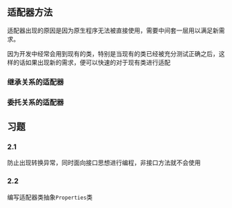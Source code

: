## 适配器方法

适配器出现的原因是因为原生程序无法被直接使用，需要中间套一层用以满足新需求。

因为开发中经常会用到现有的类，特别是当现有的类已经被充分测试正确之后，这样的话如果出现新的需求，便可以快速的对于现有类进行适配

### 继承关系的适配器

### 委托关系的适配器

## 习题

### 2.1

防止出现转换异常，同时面向接口思想进行编程，非接口方法就不会使用

### 2.2

编写适配器类抽象`Properties`类